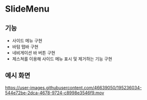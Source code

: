 # SlideMenu

## 기능
 - 사이드 메뉴 구현
 - 바텀 탭바 구현
 - 네비게이션 바 버튼 구현
 - 제스쳐를 이용해 사이드 메뉴 표시 및 제거하는 기능 구현

## 예시 화면
https://user-images.githubusercontent.com/46639050/195236034-544e72be-2dca-4678-9724-c8998e3546f9.mov



